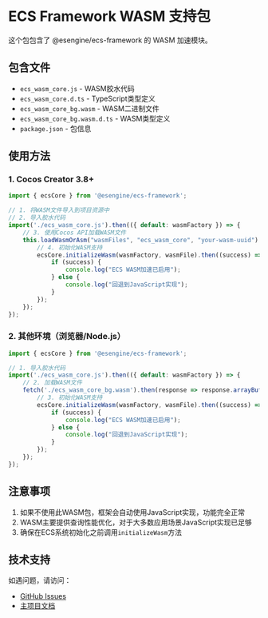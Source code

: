 # ECS Framework WASM 支持包

这个包包含了 @esengine/ecs-framework 的 WASM 加速模块。

## 包含文件

- `ecs_wasm_core.js` - WASM胶水代码
- `ecs_wasm_core.d.ts` - TypeScript类型定义
- `ecs_wasm_core_bg.wasm` - WASM二进制文件
- `ecs_wasm_core_bg.wasm.d.ts` - WASM类型定义
- `package.json` - 包信息

## 使用方法

### 1. Cocos Creator 3.8+

```typescript
import { ecsCore } from '@esengine/ecs-framework';

// 1. 将WASM文件导入到项目资源中
// 2. 导入胶水代码
import('./ecs_wasm_core.js').then(({ default: wasmFactory }) => {
    // 3. 使用Cocos API加载WASM文件
    this.loadWasmOrAsm("wasmFiles", "ecs_wasm_core", "your-wasm-uuid").then((wasmFile) => {
        // 4. 初始化WASM支持
        ecsCore.initializeWasm(wasmFactory, wasmFile).then((success) => {
            if (success) {
                console.log("ECS WASM加速已启用");
            } else {
                console.log("回退到JavaScript实现");
            }
        });
    });
});
```

### 2. 其他环境（浏览器/Node.js）

```typescript
import { ecsCore } from '@esengine/ecs-framework';

// 1. 导入胶水代码
import('./ecs_wasm_core.js').then(({ default: wasmFactory }) => {
    // 2. 加载WASM文件
    fetch('./ecs_wasm_core_bg.wasm').then(response => response.arrayBuffer()).then((wasmFile) => {
        // 3. 初始化WASM支持
        ecsCore.initializeWasm(wasmFactory, wasmFile).then((success) => {
            if (success) {
                console.log("ECS WASM加速已启用");
            } else {
                console.log("回退到JavaScript实现");
            }
        });
    });
});
```

## 注意事项

1. 如果不使用此WASM包，框架会自动使用JavaScript实现，功能完全正常
2. WASM主要提供查询性能优化，对于大多数应用场景JavaScript实现已足够
3. 确保在ECS系统初始化之前调用`initializeWasm`方法

## 技术支持

如遇问题，请访问：
- [GitHub Issues](https://github.com/esengine/ecs-framework/issues)
- [主项目文档](https://github.com/esengine/ecs-framework#readme)
